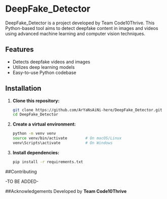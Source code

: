 # DeepFake_Detector

DeepFake_Detector is a project developed by Team Code10Thrive. This Python-based tool aims to detect deepfake content in images and videos using advanced machine learning and computer vision techniques.

## Features

- Detects deepfake videos and images
- Utilizes deep learning models
- Easy-to-use Python codebase

## Installation

1. **Clone this repository:**
   ```bash
   git clone https://github.com/ArYaNsAiNi-here/DeepFake_Detector.git
   cd DeepFake_Detector

2. **Create a virtual environment:**
   ```bash
   python -m venv venv
   source venv/bin/activate        # On macOS/Linux
   venv\Scripts\activate           # On Windows

3. **Install dependencies:**
   ```bash
   pip install -r requirements.txt

##Contributing

-TO BE ADDED-

##Acknowledgements
Developed by **Team Code10Thrive**
